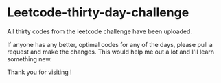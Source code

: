 # Leetcode-thirty-day-challenge

All thirty codes from the leetcode challenge have been uploaded.

If anyone has any better, optimal codes for any of the days, please pull a request and make the changes.
This would help me out a lot and I'll learn something new.

Thank you for visiting !
